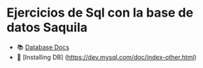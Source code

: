 # Ejercicios de Sql con la base de datos Saquila

- 📚 [Database Docs](https://dev.mysql.com/doc/sakila/en/sakila-installation.html)
- 🚀 [Installing DB] (https://dev.mysql.com/doc/index-other.html)